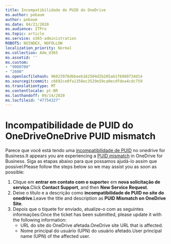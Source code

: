 ```yaml
---
title: Incompatibilidade de PUID do OneDrive
ms.author: pebaum
author: pebaum
ms.date: 04/21/2020
ms.audience: ITPro
ms.topic: article
ms.service: o365-administration
ROBOTS: NOINDEX, NOFOLLOW
localization_priority: Normal
ms.collection: Adm_O365
ms.assetid: ''
ms.custom:
- "9000700"
- "2600"
ms.openlocfilehash: 96023978dbbeeb162504d2b205a61f6980734d14
ms.sourcegitcommit: c6692ce0fa1358ec3529e59ca0ecdfdea4cdc759
ms.translationtype: MT
ms.contentlocale: pt-BR
ms.lasthandoff: 09/14/2020
ms.locfileid: "47754327"
---
```

# <a name="onedrive-puid-mismatch"></a><span data-ttu-id="ee596-102">Incompatibilidade de PUID do OneDrive</span><span class="sxs-lookup"><span data-stu-id="ee596-102">OneDrive PUID mismatch</span></span>
<span data-ttu-id="ee596-103">Parece que você está tendo uma [incompatibilidade de PUID](https://docs.microsoft.com/sharepoint/support/administration/access-denied-or-need-permission-error-sharepoint-online-or-onedrive-for-business#when-accessing-a-onedrive-site) no onedrive for Business.</span><span class="sxs-lookup"><span data-stu-id="ee596-103">It appears you are experiencing a [PUID mismatch](https://docs.microsoft.com/sharepoint/support/administration/access-denied-or-need-permission-error-sharepoint-online-or-onedrive-for-business#when-accessing-a-onedrive-site) in OneDrive for Business.</span></span> <span data-ttu-id="ee596-104">Siga as etapas abaixo para que possamos ajudá-lo assim que possível:</span><span class="sxs-lookup"><span data-stu-id="ee596-104">Please follow the steps below so we may assist you as soon as possible:</span></span>

1. <span data-ttu-id="ee596-105">Clique em **entrar em contato com o suporte**e em **nova solicitação de serviço**.</span><span class="sxs-lookup"><span data-stu-id="ee596-105">Click **Contact Support**, and then **New Service Request**.</span></span>
2. <span data-ttu-id="ee596-106">Deixe o título e a descrição como **incompatibilidade de PUID no site do onedrive**.</span><span class="sxs-lookup"><span data-stu-id="ee596-106">Leave the title and description as **PUID Mismatch on OneDrive Site**.</span></span>
3. <span data-ttu-id="ee596-107">Depois que o tíquete for enviado, atualize-o com as seguintes informações:</span><span class="sxs-lookup"><span data-stu-id="ee596-107">Once the ticket has been submitted, please update it with the following information:</span></span>
    - <span data-ttu-id="ee596-108">URL do site do OneDrive afetada.</span><span class="sxs-lookup"><span data-stu-id="ee596-108">OneDrive site URL that is affected.</span></span>
    - <span data-ttu-id="ee596-109">Nome principal do usuário (UPN) do usuário afetado.</span><span class="sxs-lookup"><span data-stu-id="ee596-109">User principal name (UPN) of the affected user.</span></span>




